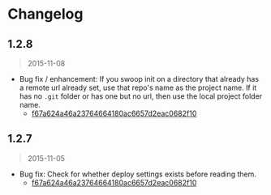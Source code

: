 Changelog
=========

## 1.2.8

> 2015-11-08

* Bug fix / enhancement: If you swoop init on a directory that already has a remote url already set, use that repo's name as the project name. If it has no `.git` folder or has one but no url, then use the local project folder name.
  * [f67a624a46a23764664180ac6657d2eac0682f10](https://github.com/mhkeller/kestrel-cli/commit/f67a624a46a23764664180ac6657d2eac0682f10)
## 1.2.7

> 2015-11-05

* Bug fix: Check for whether deploy settings exists before reading them.
  * [f67a624a46a23764664180ac6657d2eac0682f10](https://github.com/mhkeller/kestrel-cli/commit/f67a624a46a23764664180ac6657d2eac0682f10)